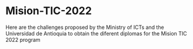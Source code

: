 # Mision-TIC-2022
Here are the challenges proposed by the Ministry of ICTs and the Universidad de Antioquia to obtain the diferent diplomas for the Mision TIC 2022 program
